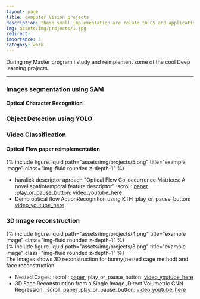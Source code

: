 ```yaml
---
layout: page
title: computer Vision projects
description: these small implementation are relate to CV and applications in real life.
img: assets/img/projects/1.jpg
redirect: 
importance: 3
category: work
---
```

During my Master program i study and reimplement some of the cool Deep learning projects.

---

### images segmentation using SAM

#### Optical Character Recognition

### Object Detection using YOLO

### Video Classification 


#### Optical Flow paper reimplementation 
<div class="row justify-content-sm-center">
    <div class="col-sm-4 mt-3 mt-md-0">
        {% include figure.liquid path="assets/img/projects/5.png" title="example image" class="img-fluid rounded z-depth-1" %}
    </div>
</div>

<ul>
    <li>haralick descriptor aproach "Optical Flow Co-occurrence Matrices: A novel spatiotemporal feature descriptor" :scroll: <a href="https://ieeexplore.ieee.org/document/7899921"> paper </a> :play_or_pause_button: <a href="https://www.youtube.com/watch?v=pNrzZKEyGtM"> video_youtube_here </a> </li>
    <li>Demo optical flow ActionRecognition using KTH :play_or_pause_button: <a href="https://www.youtube.com/watch?v=2hfm5tPyYEM"> video_youtube_here </a> </li>
</ul>



### 3D Image reconstruction

<div class="row justify-content-sm-center">
    <div class="col-sm-4 mt-3 mt-md-0">
        {% include figure.liquid path="assets/img/projects/4.png" title="example image" class="img-fluid rounded z-depth-1" %}
    </div>
    <div class="col-sm-4 mt-3 mt-md-0">
        {% include figure.liquid path="assets/img/projects/3.png" title="example image" class="img-fluid rounded z-depth-1" %}
    </div>
</div>
<div class="caption">
    The Images shows 3D reconstruction for bunny(nested cage method) and face reconstruction.
</div>
<ul>
    <li> Nested Cages: :scroll: <a href="https://www.cs.columbia.edu/cg/nested-cages/nested-cages-siggraph-asia-2015-sacht-et-al.pdf"> paper </a> :play_or_pause_button: <a href="https://www.youtube.com/watch?v=qZCHblf1YMs"> video_youtube_here </a></li>
    <li>  3D Face Reconstruction from a Single Image ,Direct Volumetric CNN Regression. :scroll: <a href="https://arxiv.org/abs/1703.07834"> paper </a> :play_or_pause_button: <a href="https://www.youtube.com/watch?v=XWRRvUBN1wk"> video_youtube_here </a> </li>
</ul>


